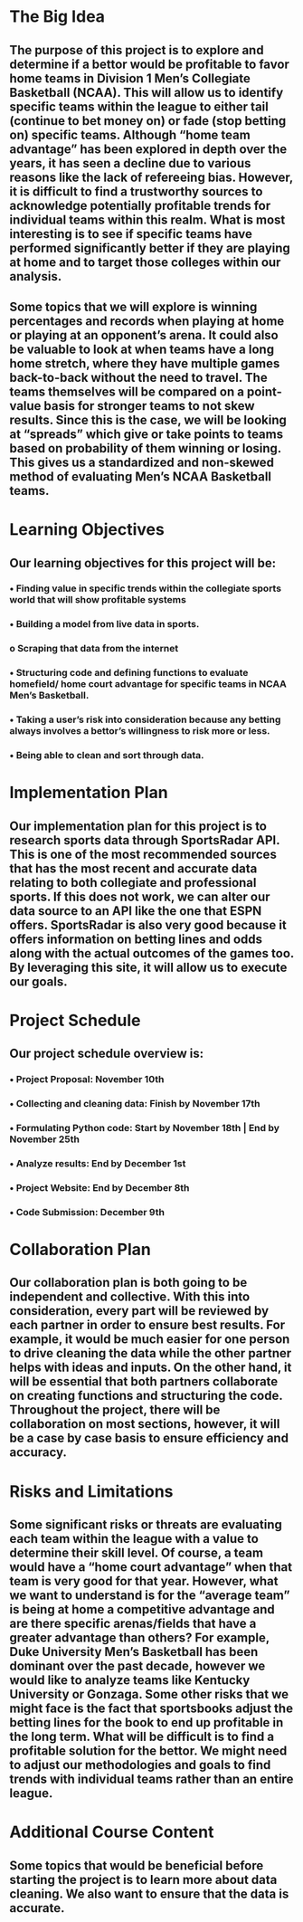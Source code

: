 # The Big Idea
## The purpose of this project is to explore and determine if a bettor would be profitable to favor home teams in Division 1 Men’s Collegiate Basketball (NCAA). This will allow us to identify specific teams within the league to either tail (continue to bet money on) or fade (stop betting on) specific teams. Although “home team advantage” has been explored in depth over the years, it has seen a decline due to various reasons like the lack of refereeing bias. However, it is difficult to find a trustworthy sources to acknowledge potentially profitable trends for individual teams within this realm. What is most interesting is to see if specific teams have performed significantly better if they are playing at home and to target those colleges within our analysis. 
## Some topics that we will explore is winning percentages and records when playing at home or playing at an opponent’s arena. It could also be valuable to look at when teams have a long home stretch, where they have multiple games back-to-back without the need to travel. The teams themselves will be compared on a point-value basis for stronger teams to not skew results. Since this is the case, we will be looking at “spreads” which give or take points to teams based on probability of them winning or losing. This gives us a standardized and non-skewed method of evaluating Men’s NCAA Basketball teams. 

# Learning Objectives
## Our learning objectives for this project will be:
### •	Finding value in specific trends within the collegiate sports world that will show profitable systems
### •	Building a model from live data in sports.
### o	Scraping that data from the internet
### •	Structuring code and defining functions to evaluate homefield/ home court advantage for specific teams in NCAA Men’s Basketball.
### •	Taking a user’s risk into consideration because any betting always involves a bettor’s willingness to risk more or less.
### •	Being able to clean and sort through data.

# Implementation Plan
## Our implementation plan for this project is to research sports data through SportsRadar API. This is one of the most recommended sources that has the most recent and accurate data relating to both collegiate and professional sports. If this does not work, we can alter our data source to an API like the one that ESPN offers. SportsRadar is also very good because it offers information on betting lines and odds along with the actual outcomes of the games too. By leveraging this site, it will allow us to execute our goals. 
# Project Schedule
## Our project schedule overview is:
### •	Project Proposal: November 10th
### •	Collecting and cleaning data: Finish by November 17th
### •	Formulating Python code: Start by November 18th | End by November 25th 
### •	Analyze results: End by December 1st 
### •	Project Website: End by December 8th 
### •	Code Submission: December 9th

# Collaboration Plan
## Our collaboration plan is both going to be independent and collective. With this into consideration, every part will be reviewed by each partner in order to ensure best results. For example, it would be much easier for one person to drive cleaning the data while the other partner helps with ideas and inputs. On the other hand, it will be essential that both partners collaborate on creating functions and structuring the code. Throughout the project, there will be collaboration on most sections, however, it will be a case by case basis to ensure efficiency and accuracy. 
# Risks and Limitations
## Some significant risks or threats are evaluating each team within the league with a value to determine their skill level. Of course, a team would have a “home court advantage” when that team is very good for that year. However, what we want to understand is for the “average team” is being at home a competitive advantage and are there specific arenas/fields that have a greater advantage than others? For example, Duke University Men’s Basketball has been dominant over the past decade, however we would like to analyze teams like Kentucky University or Gonzaga. Some other risks that we might face is the fact that sportsbooks adjust the betting lines for the book to end up profitable in the long term. What will be difficult is to find a profitable solution for the bettor. We might need to adjust our methodologies and goals to find trends with individual teams rather than an entire league.
# Additional Course Content
## Some topics that would be beneficial before starting the project is to learn more about data cleaning. We also want to ensure that the data is accurate.